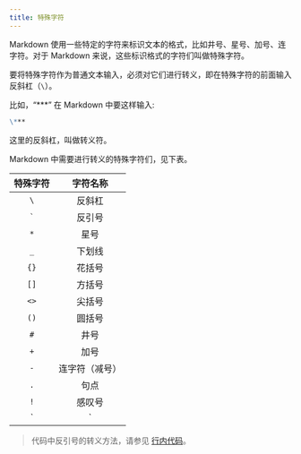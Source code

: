 ```yaml
---
title: 特殊字符
---
```


Markdown 使用一些特定的字符来标识文本的格式，比如井号、星号、加号、连字符。对于 Markdown 来说，这些标识格式的字符们叫做特殊字符。

要将特殊字符作为普通文本输入，必须对它们进行转义，即在特殊字符的前面输入反斜杠（`\`）。

比如，“***” 在 Markdown 中要这样输入: 

```markdown
\***
```

这里的反斜杠，叫做转义符。

Markdown 中需要进行转义的特殊字符们，见下表。

|  特殊字符  |  字符名称  |
|:--:|:--:|
|  `\`  |  反斜杠  |
|  `` ` ``  |  反引号  |
|  `*`  |  星号  |
|  `_`  |  下划线  |
|  `{}`  |  花括号  |
|  `[]`  |  方括号  |
|  `<>`  |  尖括号  |
|  `()`  |  圆括号  |
|  `#`  |  井号  |
|  `+`  |  加号  |
|  `-`  |  连字符（减号）  |
|  `.`  |  句点  |
|  `!`  |  感叹号  |
|  `|`  |  管道符  |

> 代码中反引号的转义方法，请参见 [行内代码](9-code.md)。